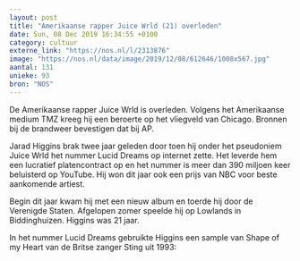 ```yaml
---
layout: post
title: "Amerikaanse rapper Juice Wrld (21) overleden"
date: Sun, 08 Dec 2019 16:34:55 +0100
category: cultuur
externe_link: "https://nos.nl/l/2313876"
image: "https://nos.nl/data/image/2019/12/08/612646/1008x567.jpg"
aantal: 131
unieke: 93
bron: "NOS"
---
```


<p>De Amerikaanse rapper Juice Wrld is overleden. Volgens het Amerikaanse medium TMZ kreeg hij een beroerte op het vliegveld van Chicago. Bronnen bij de brandweer bevestigen dat bij AP.</p>
<p>Jarad Higgins brak twee jaar geleden door toen hij onder het pseudoniem Juice Wrld het nummer Lucid Dreams op internet zette. Het leverde hem een lucratief platencontract op en het nummer is meer dan 390 miljoen keer beluisterd op YouTube. Hij won dit jaar ook een prijs van NBC voor beste aankomende artiest.</p>
<p>Begin dit jaar kwam hij met een nieuw album en toerde hij door de Verenigde Staten. Afgelopen zomer speelde hij op Lowlands in Biddinghuizen. Higgins was 21 jaar.</p>
<p>In het nummer Lucid Dreams gebruikte Higgins een sample van Shape of my Heart van de Britse zanger Sting uit 1993:</p>
